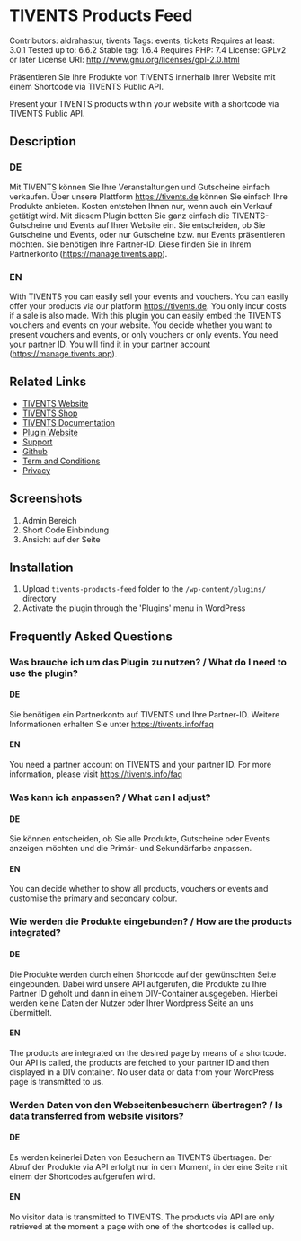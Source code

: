 # TIVENTS Products Feed

Contributors: aldrahastur, tivents
Tags: events, tickets
Requires at least: 3.0.1
Tested up to: 6.6.2
Stable tag: 1.6.4
Requires PHP: 7.4
License: GPLv2 or later
License URI: http://www.gnu.org/licenses/gpl-2.0.html

Präsentieren Sie Ihre Produkte von TIVENTS innerhalb Ihrer Website mit einem Shortcode via TIVENTS Public API.

Present your TIVENTS products within your website with a shortcode via TIVENTS Public API.

## Description

### DE

Mit TIVENTS können Sie Ihre Veranstaltungen und Gutscheine einfach verkaufen. Über unsere Plattform https://tivents.de können Sie einfach Ihre Produkte anbieten. Kosten entstehen Ihnen nur, wenn auch ein Verkauf getätigt wird. Mit diesem Plugin betten Sie ganz einfach die TIVENTS-Gutscheine und Events auf Ihrer Website ein. Sie entscheiden, ob Sie Gutscheine und Events, oder nur Gutscheine bzw. nur Events präsentieren möchten.
Sie benötigen Ihre Partner-ID. Diese finden Sie in Ihrem Partnerkonto (https://manage.tivents.app).

### EN

With TIVENTS you can easily sell your events and vouchers. You can easily offer your products via our platform https://tivents.de. You only incur costs if a sale is also made. With this plugin you can easily embed the TIVENTS vouchers and events on your website. You decide whether you want to present vouchers and events, or only vouchers or only events.
You need your partner ID. You will find it in your partner account (https://manage.tivents.app).

## Related Links

* [TIVENTS Website](https://tivents.info/)
* [TIVENTS Shop](https://tivents.de/)
* [TIVENTS Documentation](https://docs.tivents.info/)
* [Plugin Website](https://docs.tivents.info/books/wordpress-plugin)
* [Support](https://wordpress.org/support/plugin/tivents-products-feed/)
* [Github](https://github.com/tivents/tivents-products-feed/)
* [Term and Conditions](https://docs.tivents.info/books/rechtliches/page/anbieter)
* [Privacy](https://docs.tivents.info/books/wordpress-plugin/page/datenschutz)

## Screenshots

1. Admin Bereich
2. Short Code Einbindung
3. Ansicht auf der Seite

## Installation

1. Upload `tivents-products-feed` folder to the `/wp-content/plugins/` directory
2. Activate the plugin through the 'Plugins' menu in WordPress

## Frequently Asked Questions

### Was brauche ich um das Plugin zu nutzen? / What do I need to use the plugin?

#### DE

Sie benötigen ein Partnerkonto auf TIVENTS und Ihre Partner-ID. Weitere Informationen erhalten Sie unter https://tivents.info/faq

#### EN

You need a partner account on TIVENTS and your partner ID. For more information, please visit https://tivents.info/faq

### Was kann ich anpassen? / What can I adjust?

#### DE

Sie können entscheiden, ob Sie alle Produkte, Gutscheine oder Events anzeigen möchten und die Primär- und Sekundärfarbe anpassen.

#### EN

You can decide whether to show all products, vouchers or events and customise the primary and secondary colour.

### Wie werden die Produkte eingebunden? / How are the products integrated?

#### DE

Die Produkte werden durch einen Shortcode auf der gewünschten Seite eingebunden. Dabei wird unsere API aufgerufen, die Produkte zu Ihre Partner ID geholt und dann in einem DIV-Container ausgegeben. Hierbei werden keine Daten der Nutzer oder Ihrer Wordpress Seite an uns übermittelt.

#### EN

The products are integrated on the desired page by means of a shortcode. Our API is called, the products are fetched to your partner ID and then displayed in a DIV container. No user data or data from your WordPress page is transmitted to us.

### Werden Daten von den Webseitenbesuchern übertragen? / Is data transferred from website visitors?

#### DE

Es werden keinerlei Daten von Besuchern an TIVENTS übertragen. Der Abruf der Produkte via API erfolgt nur in dem Moment, in der eine Seite mit einem der Shortcodes aufgerufen wird.

#### EN

No visitor data is transmitted to TIVENTS. The products via API are only retrieved at the moment a page with one of the shortcodes is called up.